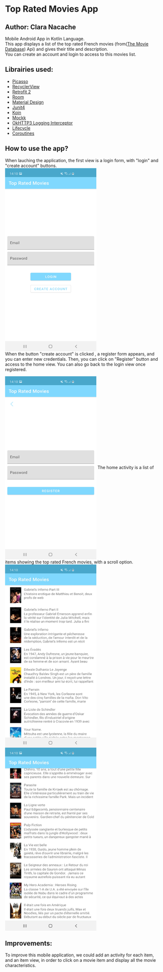 # Top Rated Movies App

## Author: Clara Nacache


Mobile Android App in Kotlin Language. <br>
This app displays a list of the top rated French movies (from([The Movie Database](https://www.themoviedb.org/)) Api) and gives their title and description. <br>
You can create an account and login to access to this movies list.

## Librairies used:
+ [Picasso](https://square.github.io/picasso/)
+ [RecyclerView](https://developer.android.com/jetpack/androidx/releases/recyclerview)
+ [Retrofit 2](https://square.github.io/retrofit/)
+ [Room](https://developer.android.com/jetpack/androidx/releases/room)
+ [Material Design](https://github.com/material-components/material-components-android/releases)
+ [Junit4](https://junit.org/junit4/)
+ [Koin](https://github.com/InsertKoinIO/koin)
+ [Mockk](https://mockk.io/)
+ [OkHTTP3 Logging Interceptor](https://github.com/square/okhttp/tree/master/okhttp-logging-interceptor)
+ [Lifecycle](https://developer.android.com/jetpack/androidx/releases/lifecycle)
+ [Coroutines](https://developer.android.com/kotlin/coroutines)


## How to use the app?
When lauching the application, the first view is a login form, with "login" and "create account" buttons. <br>
<img align="center" width="300" height="600" src="https://github.com/clara1245/Android4a/blob/master/app/src/ReadMe_pictures/login.jpeg"/> <br>
When the button "create account" is clicked , a register form appears, and you can enter new credentials. Then, you can click on "Register" button and access to
the home view. You can also go back to the login view once registered. </p>
<img align="center" width="300" height="600" src="https://github.com/clara1245/Android4a/blob/master/app/src/ReadMe_pictures/register.jpeg"/>
The home activity is a list of items showing the top rated French movies, with a scroll option.
<img align="center" width="300" height="600" src="https://github.com/clara1245/Android4a/blob/master/app/src/ReadMe_pictures/list2.jpeg"/>
<img align="center" width="300" height="600" src="https://github.com/clara1245/Android4a/blob/master/app/src/ReadMe_pictures/list1.jpeg"/>

## Improvements:
To improve this mobile application, we could add an activity for each item, and an item view, in order to click on a movie item and display all the movie characteristics.
